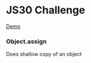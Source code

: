 # JS30 Challenge

[Demo](https://eowino.github.io/JS30/ReferencesVSCopying/)

### Object.assign

Does shallow copy of an object